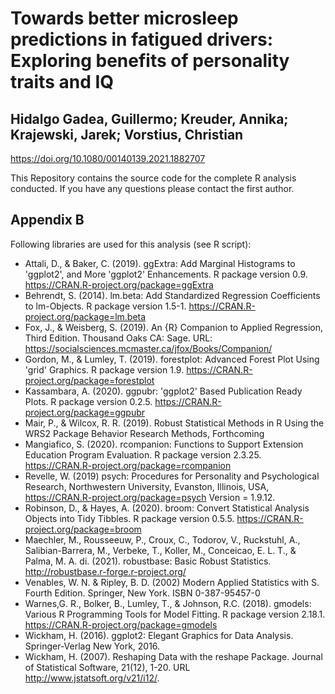 # Towards better microsleep predictions in fatigued drivers: Exploring benefits of personality traits and IQ

## Hidalgo Gadea, Guillermo; Kreuder, Annika; Krajewski, Jarek; Vorstius, Christian

https://doi.org/10.1080/00140139.2021.1882707

This Repository contains the source code for the complete R analysis conducted. 
If you have any questions please contact the first author.

## Appendix B

Following libraries are used for this analysis (see R script):

* Attali, D., & Baker, C. (2019). ggExtra: Add Marginal Histograms to 'ggplot2', and More 'ggplot2' Enhancements. R package version 0.9. https://CRAN.R-project.org/package=ggExtra
* Behrendt, S. (2014). lm.beta: Add Standardized Regression Coefficients to lm-Objects. R package version 1.5-1. https://CRAN.R-project.org/package=lm.beta
* Fox, J., & Weisberg, S. (2019). An {R} Companion to Applied Regression, Third Edition. Thousand Oaks CA: Sage. URL: https://socialsciences.mcmaster.ca/jfox/Books/Companion/
* Gordon, M., & Lumley, T. (2019). forestplot: Advanced Forest Plot Using 'grid' Graphics. R package version 1.9. https://CRAN.R-project.org/package=forestplot
* Kassambara, A. (2020). ggpubr: 'ggplot2' Based Publication Ready Plots. R package version 0.2.5. https://CRAN.R-project.org/package=ggpubr
* Mair, P., & Wilcox, R. R. (2019). Robust Statistical Methods in R Using the WRS2 Package Behavior Research Methods, Forthcoming
* Mangiafico, S. (2020). rcompanion: Functions to Support Extension Education Program Evaluation. R package version 2.3.25. https://CRAN.R-project.org/package=rcompanion
* Revelle, W. (2019) psych: Procedures for Personality and Psychological Research, Northwestern University, Evanston, Illinois, USA, https://CRAN.R-project.org/package=psych Version = 1.9.12.
* Robinson, D., & Hayes, A. (2020). broom: Convert Statistical Analysis Objects into Tidy Tibbles. R package version 0.5.5. https://CRAN.R-project.org/package=broom
* Maechler, M., Rousseeuw, P., Croux, C., Todorov, V., Ruckstuhl, A., Salibian-Barrera, M., Verbeke, T., Koller, M., Conceicao, E. L. T., & Palma, M. A. di. (2021). robustbase: Basic Robust Statistics. http://robustbase.r-forge.r-project.org/
* Venables, W. N. & Ripley, B. D. (2002) Modern Applied Statistics with S. Fourth Edition. Springer, New York. ISBN 0-387-95457-0
* Warnes,G. R., Bolker, B., Lumley, T., & Johnson, R.C. (2018). gmodels: Various R Programming Tools for Model Fitting. R package version 2.18.1. https://CRAN.R-project.org/package=gmodels
* Wickham, H. (2016). ggplot2: Elegant Graphics for Data Analysis. Springer-Verlag New York, 2016.
* Wickham, H. (2007). Reshaping Data with the reshape Package. Journal of Statistical Software, 21(12), 1-20. URL http://www.jstatsoft.org/v21/i12/.
